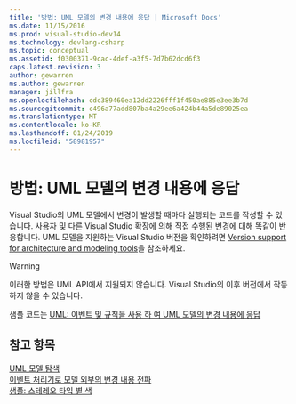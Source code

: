 ```yaml
---
title: '방법: UML 모델의 변경 내용에 응답 | Microsoft Docs'
ms.date: 11/15/2016
ms.prod: visual-studio-dev14
ms.technology: devlang-csharp
ms.topic: conceptual
ms.assetid: f0300371-9cac-4def-a3f5-7d7b62dcd6f3
caps.latest.revision: 3
author: gewarren
ms.author: gewarren
manager: jillfra
ms.openlocfilehash: cdc389460ea12dd2226fff1f450ae885e3ee3b7d
ms.sourcegitcommit: c496a77add807ba4a29ee6a424b44a5de89025ea
ms.translationtype: MT
ms.contentlocale: ko-KR
ms.lasthandoff: 01/24/2019
ms.locfileid: "58981957"
---
```

# <a name="how-to-respond-to-changes-in-a-uml-model"></a>방법: UML 모델의 변경 내용에 응답
Visual Studio의 UML 모델에서 변경이 발생할 때마다 실행되는 코드를 작성할 수 있습니다. 사용자 및 다른 Visual Studio 확장에 의해 직접 수행된 변경에 대해 똑같이 반응합니다. UML 모델을 지원하는 Visual Studio 버전을 확인하려면 [Version support for architecture and modeling tools](../modeling/what-s-new-for-design-in-visual-studio.md#VersionSupport)을 참조하세요.  
  
> [!WARNING]
>  이러한 방법은 UML API에서 지원되지 않습니다. Visual Studio의 이후 버전에서 작동하지 않을 수 있습니다.  
  
 샘플 코드는 [UML: 이벤트 및 규칙을 사용 하 여 UML 모델의 변경 내용에 응답](http://code.msdn.microsoft.com/UML-Responding-to-changes-c024cd4b)  
  
## <a name="see-also"></a>참고 항목  
 [UML 모델 탐색](../modeling/navigate-the-uml-model.md)   
 [이벤트 처리기로 모델 외부의 변경 내용 전파](../modeling/event-handlers-propagate-changes-outside-the-model.md)   
 [샘플: 스테레오 타입 별 색](http://go.microsoft.com/fwlink/?LinkId=213841)